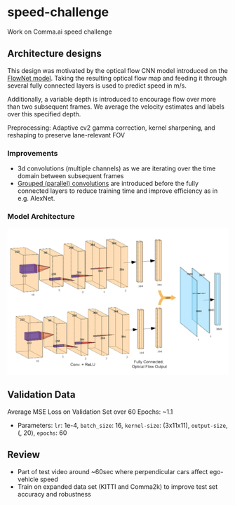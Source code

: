 # speed-challenge
Work on Comma.ai speed challenge

## Architecture designs
This design was motivated by the optical flow CNN model introduced on the [FlowNet model](https://arxiv.org/pdf/1504.06852.pdf). Taking the resulting optical flow map and feeding it through several fully connected layers is used to predict speed in m/s. 

Additionally, a variable depth is introduced to encourage flow over more than two subsequent frames. We average the velocity estimates and labels over this specified depth.

Preprocessing: Adaptive cv2 gamma correction, kernel sharpening, and reshaping to preserve lane-relevant FOV

### Improvements
- 3d convolutions (multiple channels) as we are iterating over the time domain between subsequent frames
- [Grouped (parallel) convolutions](https://towardsdatascience.com/grouped-convolutions-convolutions-in-parallel-3b8cc847e851) are introduced before the fully connected layers to reduce training time and improve efficiency as in e.g. AlexNet.

### Model Architecture
![](arch.png)

## Validation Data
Average MSE Loss on Validation Set over 60 Epochs: ~1.1
 - Parameters: `lr`: 1e-4, `batch_size`: 16, `kernel-size`: (3x11x11), `output-size`, (, 20), `epochs`: 60

## Review
- Part of test video around ~60sec where perpendicular cars affect ego-vehicle speed
- Train on expanded data set (KITTI and Comma2k) to improve test set accuracy and robustness